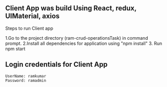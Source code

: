 


## Client App was build Using React, redux, UIMaterial, axios 

Steps to run Client app

1.Go to the project directory (ram-crud-operationsTask) in command prompt.
2.Install all dependencies for application using "npm install"
3. Run npm start


## Login credentials for Client App

	UserName: ramkumar
	Password: ramadmin





